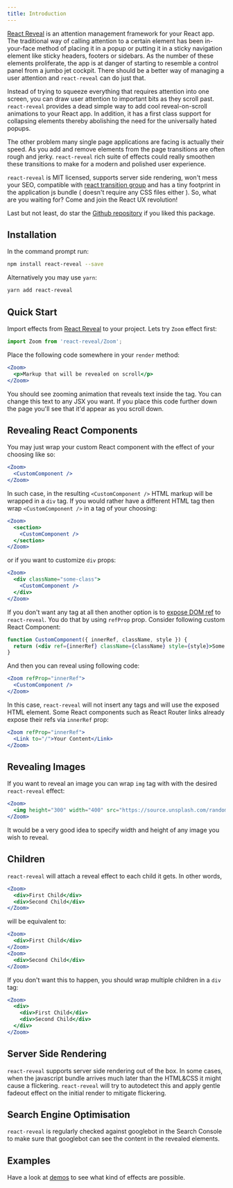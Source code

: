 ```yaml
---
title: Introduction
---
```


[React Reveal](https://www.npmjs.com/package/react-reveal) is an attention management framework for your React app. The traditional way of calling attention to a certain element has been in-your-face method of placing it in a popup or putting it in a sticky navigation element like sticky headers, footers or sidebars. As the number of these elements proliferate, the app is at danger of starting to resemble a control panel from a jumbo jet cockpit. There should be a better way of managing a user attention and `react-reveal`  can do just that. 

Instead of trying to squeeze everything that requires attention into one screen, you can draw user attention to important bits as they scroll past. `react-reveal` provides a dead simple way to add cool reveal-on-scroll animations to your React app. In addition, it has a first class support for collapsing elements thereby abolishing the need for the universally hated popups.

The other problem many single page applications are facing is actually their speed. As you add and remove elements from the page transitions are often rough and jerky. `react-reveal` rich suite of effects could really smoothen these transitions to make for a modern and polished user experience.

`react-reveal` is MIT licensed, supports server side rendering, won't mess your SEO, compatible with [react transition group](/docs/transition-group/) and has a tiny footprint in the application js bundle ( doesn't require any CSS files either ). So, what are you waiting for? Come and join the React UX revolution!

Last but not least, do star the [Github repository](https://github.com/rnosov/react-reveal) if you liked this package.

## Installation

In the command prompt run:

```sh
npm install react-reveal --save
```

Alternatively you may use `yarn`:

```sh
yarn add react-reveal
```

## Quick Start

Import effects from [React Reveal](https://www.npmjs.com/package/react-reveal) to your project. Lets try `Zoom` effect first:

```javascript
import Zoom from 'react-reveal/Zoom';
```

Place the following code somewhere in your `render` method: 

```jsx
<Zoom>
  <p>Markup that will be revealed on scroll</p>
</Zoom>
```

You should see zooming animation that reveals text inside the tag. You can change this text to any JSX you want. If you place this code further down the page you'll see that it'd appear as you scroll down.

## Revealing React Components

You may just wrap your custom React component with the effect of your choosing like so:

```jsx
<Zoom>  
  <CustomComponent />
</Zoom>
```

In such case, in the resulting `<CustomComponent />` HTML markup will be wrapped in a `div` tag. If you would rather have a different HTML tag then wrap `<CustomComponent />` in a tag of your choosing:

```jsx
<Zoom>
  <section>
    <CustomComponent />   
  </section>
</Zoom>
```

or if you want to customize `div` props:

```jsx
<Zoom>
  <div className="some-class">
    <CustomComponent />   
  </div>
</Zoom>
```

If you don't want any tag at all then another option is to [expose DOM ref](https://reactjs.org/docs/refs-and-the-dom.html#exposing-dom-refs-to-parent-components) to `react-reveal`. You do that by using `refProp` prop. Consider following custom React Component:

```jsx
function CustomComponent({ innerRef, className, style }) {
  return (<div ref={innerRef} className={className} style={style}>Some content</div>);
}
```

And then you can reveal using following code:

```jsx
<Zoom refProp="innerRef">
  <CustomComponent />   
</Zoom>
```

In this case, `react-reveal` will not insert any tags and will use the exposed HTML element. Some React components such as React Router links already expose their refs via `innerRef` prop:

```jsx
<Zoom refProp="innerRef">
  <Link to="/">Your Content</Link>
</Zoom>
```

## Revealing Images

If you want to reveal an image you can wrap `img` tag with with the desired `react-reveal` effect:

```jsx
<Zoom>
  <img height="300" width="400" src="https://source.unsplash.com/random/300x400" />
</Zoom>
```

It would be a very good idea to specify width and height of any image you wish to reveal.

## Children

`react-reveal` will attach a reveal effect to each child it gets. In other words,

```jsx
<Zoom>
  <div>First Child</div>
  <div>Second Child</div>
</Zoom>
```

will be equivalent to:

```jsx
<Zoom>
  <div>First Child</div>
</Zoom>
<Zoom>
  <div>Second Child</div>
</Zoom>  
```

If you don't want this to happen, you should wrap multiple children in a `div` tag:

```jsx
<Zoom>
  <div>
    <div>First Child</div>
    <div>Second Child</div>
  </div>
</Zoom>
```


## Server Side Rendering

`react-reveal` supports server side rendering out of the box. In some cases, when the javascript bundle arrives much later than the HTML&CSS it might cause a flickering. `react-reveal` will try to autodetect this and apply gentle fadeout effect on the initial render to mitigate flickering.

## Search Engine Optimisation 

`react-reveal` is regularly checked against googlebot in the Search Console to make sure that googlebot can see the content in the revealed elements. 

## Examples

Have a look at [demos](/examples/) to see what kind of effects are possible.
